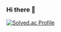 ### Hi there 👋
[![Solved.ac Profile](http://mazassumnida.wtf/api/v2/generate_badge?boj=qkrwoals8697)](https://solved.ac/qkrwoals8697/)

<!--
**jimi7709/jimi7709** is a ✨ _special_ ✨ repository because its `README.md` (this file) appears on your GitHub profile.

Here are some ideas to get you started:

- 🔭 I’m currently working on ...
- 🌱 I’m currently learning ...
- 👯 I’m looking to collaborate on ...
- 🤔 I’m looking for help with ...
- 💬 Ask me about ...
- 📫 How to reach me: ...
- 😄 Pronouns: ...
- ⚡ Fun fact: ...
-->
